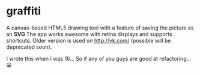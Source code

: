 # graffiti

A canvas-based HTML5 drawing tool with a feature of saving the picture as an <b>SVG</b>
The app works awesome with retina displays and supports shortcuts. Older version is used on <a href="http://vk.com/">http://vk.com/</a> (possible will be deprecated soon).

I wrote this when I was 16... So if any of you guys are good at refactoring... 😀
